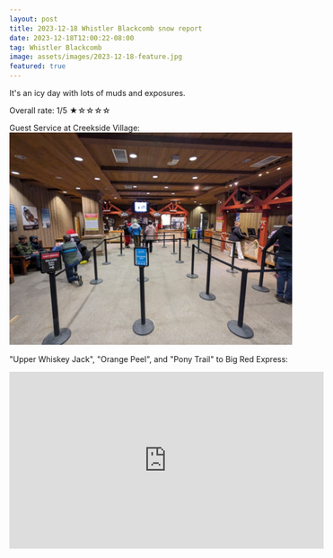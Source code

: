 ```yaml
---
layout: post
title: 2023-12-18 Whistler Blackcomb snow report
date: 2023-12-18T12:00:22-08:00
tag: Whistler Blackcomb
image: assets/images/2023-12-18-feature.jpg
featured: true
---
```


It's an icy day with lots of muds and exposures.

Overall rate: 1/5 ★☆☆☆☆

Guest Service at Creekside Village:
![](/assets/images/2023-12-18-creekside-village-guest-service.jpg)

"Upper Whiskey Jack", "Orange Peel", and "Pony Trail" to Big Red Express:
<iframe width="560" height="315" src="https://www.youtube.com/embed/IhCZEkVFLtA?si=pjk5xPwJ1y2jTn6H" title="YouTube video player" frameborder="0" allow="accelerometer; autoplay; clipboard-write; encrypted-media; gyroscope; picture-in-picture; web-share" allowfullscreen></iframe>
